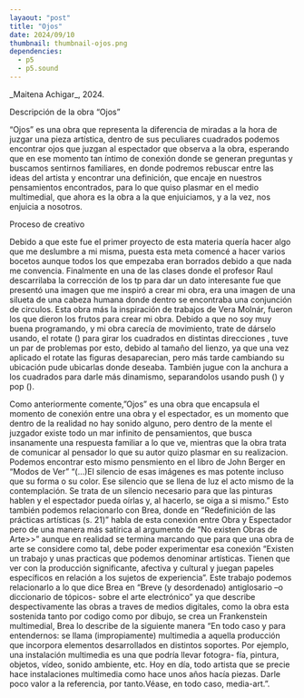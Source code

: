 ```yaml
---
layaout: "post"
title: "Ojos"
date: 2024/09/10
thumbnail: thumbnail-ojos.png
dependencies:
  - p5
  - p5.sound
---
```


<div id="div-sketch">
  <script type="text/javascript" src="sketch.js"></script>
</div>
_Maitena Achigar_, 2024.

Descripción de la obra “Ojos”

“Ojos” es una obra que representa la diferencia de miradas a la hora de juzgar una pieza artística, dentro de sus peculiares cuadrados podemos encontrar ojos que juzgan al espectador que observa a la obra, esperando que en ese momento tan íntimo de conexión donde se generan preguntas y buscamos sentirnos familiares, en donde podremos rebuscar entre las ideas del artista y encontrar una definición, que encaje en nuestros pensamientos encontrados, para lo que quiso plasmar en el medio multimedial, que ahora es la obra a la que enjuiciamos, y a la vez, nos enjuicia a nosotros.

Proceso de creativo  

Debido a que este fue el primer proyecto de esta materia quería hacer algo que me deslumbre a mi misma, puesta esta meta comencé a hacer varios bocetos aunque  todos los que empezaba eran borrados debido a que nada me convencia. Finalmente en una de las clases donde el profesor Raul descarrilaba la corrección de los tp para dar un dato interesante fue que presentó una imagen que me inspiró a crear mi obra, era una imagen de una silueta de una cabeza humana donde dentro se encontraba una conjunción  de circulos. Esta obra más la inspiración de trabajos de Vera Molnár, fueron los que dieron los frutos para crear mi obra.
Debido a que no soy muy buena programando, y mi obra carecía de movimiento, trate de dárselo usando, el rotate () para girar los cuadrados en distintas direcciones , tuve un par de problemas por esto,  debido al tamaño del lienzo, ya que una vez aplicado el rotate las figuras desaparecian, pero más tarde cambiando su ubicación pude ubicarlas donde deseaba.  También jugue con la anchura a los cuadrados para darle más dinamismo, separandolos usando push () y pop (). 

Como anteriormente comente,”Ojos” es una obra que encapsula el momento de conexión entre una obra y el espectador, es un momento que dentro de la realidad no hay sonido alguno, pero dentro de la mente el juzgador existe todo un mar infinito de pensamientos, que busca insanamente una respuesta familiar a lo que ve, mientras que la obra trata de comunicar al pensador lo que su autor quizo plasmar en su realizacion. Podemos encontrar esto mismo pensmiento en el libro de John Berger en “Modos de Ver”  “(…)El silencio de esas imágenes es mas potente incluso que su forma o su color. Ese silencio que se llena de luz el acto mismo de la contemplación. Se trata de un silencio necesario para que las pinturas hablen y el espectador pueda oírlas y, al hacerlo, se oiga a si mismo.”  Esto también podemos relacionarlo con Brea, donde en “Redefinición de las prácticas artísticas (s. 21)” habla de esta conexión entre Obra y Espectador pero de una manera más satírica al argumento de “No existen Obras de Arte>>”  aunque en realidad se termina marcando que para que una obra de arte se considere como tal, debe poder experimentar esa conexión “Existen un trabajo y unas practicas que podemos denominar artísticas. Tienen que ver con la producción significante, afectiva y cultural y juegan papeles específicos en relación a los sujetos de experiencia”. Este trabajo podemos relacionarlo a lo que dice Brea en “Breve (y desordenado) antiglosario –o diccionario de tópicos- sobre el arte electrónico” ya que describe despectivamente las obras a traves de medios digitales, como la obra esta sostenida tanto por codigo como por dibujo, se crea un Frankenstein multimedial, Brea lo describe de la siguiente manera “En todo caso y para entendernos: se llama (impropiamente) multimedia a aquella producción que incorpora elementos desarrollados en distintos soportes. Por ejemplo, una instalación multimedia es una que podría llevar fotogra-
fía, pintura, objetos, vídeo, sonido ambiente, etc. Hoy en día, todo artista que se precie hace instalaciones multimedia como hace unos años hacía piezas. Darle poco valor a la referencia, por tanto.Véase, en todo caso, media-art.”. 
